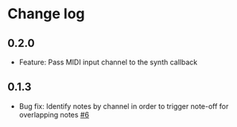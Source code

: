 # Change log

## 0.2.0
 * Feature: Pass MIDI input channel to the synth callback

## 0.1.3
 * Bug fix: Identify notes by channel in order to trigger note-off for overlapping notes [#6](https://github.com/xenharmonic-devs/xen-midi/issues/6)
